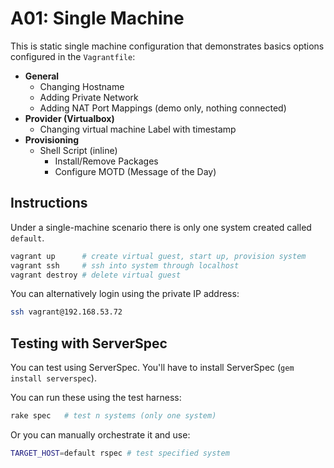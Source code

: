 # **A01: Single Machine**

This is static single machine configuration that demonstrates basics options configured in the `Vagrantfile`:

* **General**
    * Changing Hostname
    * Adding Private Network
    * Adding NAT Port Mappings (demo only, nothing connected)
* **Provider (Virtualbox)**
    * Changing virtual machine Label with timestamp
* **Provisioning**
    * Shell Script (inline)
      * Install/Remove Packages
      * Configure MOTD (Message of the Day)

## **Instructions**

Under a single-machine scenario there is only one system created called `default`.

```bash
vagrant up      # create virtual guest, start up, provision system
vagrant ssh     # ssh into system through localhost
vagrant destroy # delete virtual guest
```

You can alternatively login using the private IP address:

```bash
ssh vagrant@192.168.53.72
```

## **Testing with ServerSpec**

You can test using ServerSpec.  You'll have to install ServerSpec (`gem install serverspec`).

You can run these using the test harness:

```bash
rake spec   # test n systems (only one system)
```

Or you can manually orchestrate it and use:

```bash
TARGET_HOST=default rspec # test specified system
```
